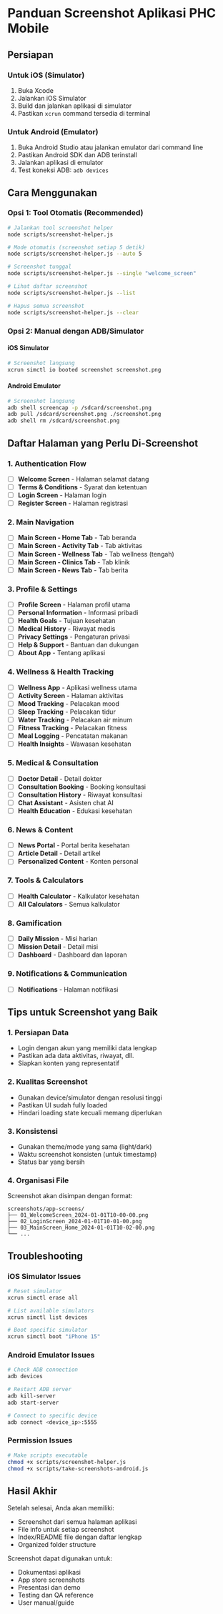 # Panduan Screenshot Aplikasi PHC Mobile

## Persiapan

### Untuk iOS (Simulator)
1. Buka Xcode
2. Jalankan iOS Simulator
3. Build dan jalankan aplikasi di simulator
4. Pastikan `xcrun` command tersedia di terminal

### Untuk Android (Emulator)
1. Buka Android Studio atau jalankan emulator dari command line
2. Pastikan Android SDK dan ADB terinstall
3. Jalankan aplikasi di emulator
4. Test koneksi ADB: `adb devices`

## Cara Menggunakan

### Opsi 1: Tool Otomatis (Recommended)

```bash
# Jalankan tool screenshot helper
node scripts/screenshot-helper.js

# Mode otomatis (screenshot setiap 5 detik)
node scripts/screenshot-helper.js --auto 5

# Screenshot tunggal
node scripts/screenshot-helper.js --single "welcome_screen"

# Lihat daftar screenshot
node scripts/screenshot-helper.js --list

# Hapus semua screenshot
node scripts/screenshot-helper.js --clear
```

### Opsi 2: Manual dengan ADB/Simulator

#### iOS Simulator
```bash
# Screenshot langsung
xcrun simctl io booted screenshot screenshot.png
```

#### Android Emulator
```bash
# Screenshot langsung
adb shell screencap -p /sdcard/screenshot.png
adb pull /sdcard/screenshot.png ./screenshot.png
adb shell rm /sdcard/screenshot.png
```

## Daftar Halaman yang Perlu Di-Screenshot

### 1. Authentication Flow
- [ ] **Welcome Screen** - Halaman selamat datang
- [ ] **Terms & Conditions** - Syarat dan ketentuan
- [ ] **Login Screen** - Halaman login
- [ ] **Register Screen** - Halaman registrasi

### 2. Main Navigation
- [ ] **Main Screen - Home Tab** - Tab beranda
- [ ] **Main Screen - Activity Tab** - Tab aktivitas
- [ ] **Main Screen - Wellness Tab** - Tab wellness (tengah)
- [ ] **Main Screen - Clinics Tab** - Tab klinik
- [ ] **Main Screen - News Tab** - Tab berita

### 3. Profile & Settings
- [ ] **Profile Screen** - Halaman profil utama
- [ ] **Personal Information** - Informasi pribadi
- [ ] **Health Goals** - Tujuan kesehatan
- [ ] **Medical History** - Riwayat medis
- [ ] **Privacy Settings** - Pengaturan privasi
- [ ] **Help & Support** - Bantuan dan dukungan
- [ ] **About App** - Tentang aplikasi

### 4. Wellness & Health Tracking
- [ ] **Wellness App** - Aplikasi wellness utama
- [ ] **Activity Screen** - Halaman aktivitas
- [ ] **Mood Tracking** - Pelacakan mood
- [ ] **Sleep Tracking** - Pelacakan tidur
- [ ] **Water Tracking** - Pelacakan air minum
- [ ] **Fitness Tracking** - Pelacakan fitness
- [ ] **Meal Logging** - Pencatatan makanan
- [ ] **Health Insights** - Wawasan kesehatan

### 5. Medical & Consultation
- [ ] **Doctor Detail** - Detail dokter
- [ ] **Consultation Booking** - Booking konsultasi
- [ ] **Consultation History** - Riwayat konsultasi
- [ ] **Chat Assistant** - Asisten chat AI
- [ ] **Health Education** - Edukasi kesehatan

### 6. News & Content
- [ ] **News Portal** - Portal berita kesehatan
- [ ] **Article Detail** - Detail artikel
- [ ] **Personalized Content** - Konten personal

### 7. Tools & Calculators
- [ ] **Health Calculator** - Kalkulator kesehatan
- [ ] **All Calculators** - Semua kalkulator

### 8. Gamification
- [ ] **Daily Mission** - Misi harian
- [ ] **Mission Detail** - Detail misi
- [ ] **Dashboard** - Dashboard dan laporan

### 9. Notifications & Communication
- [ ] **Notifications** - Halaman notifikasi

## Tips untuk Screenshot yang Baik

### 1. Persiapan Data
- Login dengan akun yang memiliki data lengkap
- Pastikan ada data aktivitas, riwayat, dll.
- Siapkan konten yang representatif

### 2. Kualitas Screenshot
- Gunakan device/simulator dengan resolusi tinggi
- Pastikan UI sudah fully loaded
- Hindari loading state kecuali memang diperlukan

### 3. Konsistensi
- Gunakan theme/mode yang sama (light/dark)
- Waktu screenshot konsisten (untuk timestamp)
- Status bar yang bersih

### 4. Organisasi File
Screenshot akan disimpan dengan format:
```
screenshots/app-screens/
├── 01_WelcomeScreen_2024-01-01T10-00-00.png
├── 02_LoginScreen_2024-01-01T10-01-00.png
├── 03_MainScreen_Home_2024-01-01T10-02-00.png
└── ...
```

## Troubleshooting

### iOS Simulator Issues
```bash
# Reset simulator
xcrun simctl erase all

# List available simulators
xcrun simctl list devices

# Boot specific simulator
xcrun simctl boot "iPhone 15"
```

### Android Emulator Issues
```bash
# Check ADB connection
adb devices

# Restart ADB server
adb kill-server
adb start-server

# Connect to specific device
adb connect <device_ip>:5555
```

### Permission Issues
```bash
# Make scripts executable
chmod +x scripts/screenshot-helper.js
chmod +x scripts/take-screenshots-android.js
```

## Hasil Akhir

Setelah selesai, Anda akan memiliki:
- Screenshot dari semua halaman aplikasi
- File info untuk setiap screenshot
- Index/README file dengan daftar lengkap
- Organized folder structure

Screenshot dapat digunakan untuk:
- Dokumentasi aplikasi
- App store screenshots
- Presentasi dan demo
- Testing dan QA reference
- User manual/guide
